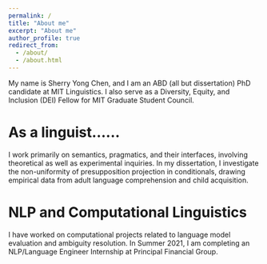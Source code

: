 ```yaml
---
permalink: /
title: "About me"
excerpt: "About me"
author_profile: true
redirect_from: 
  - /about/
  - /about.html
---
```



My name is Sherry Yong Chen, and I am an ABD (all but dissertation) PhD candidate at MIT Linguistics. I also serve as a Diversity, Equity, and Inclusion (DEI) Fellow for MIT Graduate Student Council.


As a linguist……
======
I work primarily on semantics, pragmatics, and their interfaces, involving theoretical as well as experimental inquiries.
In my dissertation, I investigate the non-uniformity of presupposition projection in conditionals, drawing empirical data from adult language comprehension and child acquisition.


NLP and Computational Linguistics
======
I have worked on computational projects related to language model evaluation and ambiguity resolution.
In Summer 2021, I am completing an NLP/Language Engineer Internship at Principal Financial Group.
